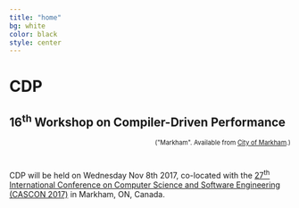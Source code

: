 ```yaml
---
title: "home"
bg: white
color: black
style: center
---
```


<style>
#intro {
  background-image: url(img/markham.jpg);
  background-repeat: no-repeat;
  background-position: center 160px;
}
#intro h1 {
  color: white;
  font-weight: bold;
}
#intro h2 {
  color: white;
}
</style>

<span class="fa-stack subtlecircle" style="font-size:100px; background:rgba(255,166,0,0.1)">
  <i class="fa fa-circle fa-stack-2x text-white"></i>
  <i class="fa fa-puzzle-piece fa-stack-1x text-orange"></i>
</span>

# CDP

## 16<sup>th</sup> Workshop on Compiler-Driven Performance

<div style="text-align: right; margin-bottom: 40px; font-size: 80%;">
  ("Markham". Available from <a href="https://www.facebook.com/cityofmarkham/">City of Markham</a>.)
</div>


CDP will be held on Wednesday Nov 8th 2017, co-located with the [27<sup>th</sup> International Conference on Computer Science and Software Engineering (CASCON 2017)](http://cascon.ca/) in Markham, ON, Canada.
